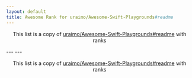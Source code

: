 ```yaml
---
layout: default
title: Awesome Rank for uraimo/Awesome-Swift-Playgrounds#readme
---
```


<p align="center">
	This list is a copy of <a href="https://github.com/uraimo/Awesome-Swift-Playgrounds#readme">uraimo/Awesome-Swift-Playgrounds#readme</a> with ranks
</p>
---
---
<p align="center">
	This list is a copy of <a href="https://github.com/uraimo/Awesome-Swift-Playgrounds#readme">uraimo/Awesome-Swift-Playgrounds#readme</a> with ranks
</p>
